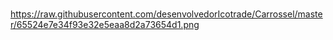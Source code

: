 
#
https://raw.githubusercontent.com/desenvolvedorIcotrade/Carrossel/master/65524e7e34f93e32e5eaa8d2a73654d1.png

